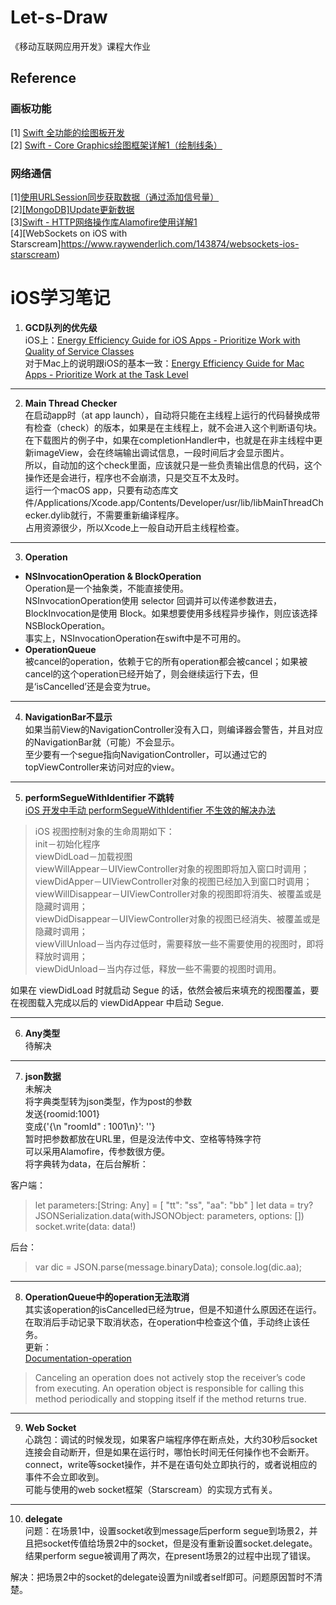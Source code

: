 # Let-s-Draw
《移动互联网应用开发》课程大作业
## Reference
### 画板功能

[1] [Swift 全功能的绘图板开发](http://blog.csdn.net/zhangao0086/article/details/43836789)<br>
[2] [Swift - Core Graphics绘图框架详解1（绘制线条）](http://www.hangge.com/blog/cache/detail_1437.html)<br>

### 网络通信

[1][使用URLSession同步获取数据（通过添加信号量）](http://www.hangge.com/blog/cache/detail_816.html)<br>
[2][[MongoDB]Update更新数据](http://blog.csdn.net/sunnyyoona/article/details/52420210)<br>
[3][Swift - HTTP网络操作库Alamofire使用详解1](http://www.hangge.com/blog/cache/detail_970.html)<br>
[4][WebSockets on iOS with Starscream]https://www.raywenderlich.com/143874/websockets-ios-starscream)
# iOS学习笔记
1. **GCD队列的优先级**<br>
iOS上：[Energy Efficiency Guide for iOS Apps - Prioritize Work with Quality of Service Classes](https://developer.apple.com/library/content/documentation/Performance/Conceptual/EnergyGuide-iOS/PrioritizeWorkWithQoS.html#//apple_ref/doc/uid/TP40015243-CH39-SW1)<br>
对于Mac上的说明跟iOS的基本一致：[Energy Efficiency Guide for Mac Apps - Prioritize Work at the Task Level](https://developer.apple.com/library/content/documentation/Performance/Conceptual/power_efficiency_guidelines_osx/PrioritizeWorkAtTheTaskLevel.html#//apple_ref/doc/uid/TP40013929-CH35-SW1)
***
2. **Main Thread Checker**<br>
在启动app时（at app launch），自动将只能在主线程上运行的代码替换成带有检查（check）的版本，如果是在主线程上，就不会进入这个判断语句块。<br>
在下载图片的例子中，如果在completionHandler中，也就是在非主线程中更新imageView，会在终端输出调试信息，一段时间后才会显示图片。<br>
所以，自动加的这个check里面，应该就只是一些负责输出信息的代码，这个操作还是会进行，程序也不会崩溃，只是交互不太及时。<br>
运行一个macOS app，只要有动态库文件/Applications/Xcode.app/Contents/Developer/usr/lib/libMainThreadChecker.dylib就行，不需要重新编译程序。<br>
占用资源很少，所以Xcode上一般自动开启主线程检查。
***
3. **Operation**<br>
- **NSInvocationOperation & BlockOperation**<br>
Operation是一个抽象类，不能直接使用。<br>
NSInvocationOperation使用 selector 回调并可以传递参数进去，BlockInvocation是使用 Block。如果想要使用多线程异步操作，则应该选择   NSBlockOperation。<br>
事实上，NSInvocationOperation在swift中是不可用的。<br>
- **OperationQueue**<br>
被cancel的operation，依赖于它的所有operation都会被cancel；如果被cancel的这个operation已经开始了，则会继续运行下去，但是‘isCancelled’还是会变为true。
***
4. **NavigationBar不显示**<br>
如果当前View的NavigationController没有入口，则编译器会警告，并且对应的NavigationBar就（可能）不会显示。<br>
至少要有一个segue指向NavigationController，可以通过它的topViewController来访问对应的view。
***
5. **performSegueWithIdentifier 不跳转**<br>
[iOS 开发中手动 performSegueWithIdentifier 不生效的解决办法](https://lvwenhan.com/ios/424.html)
> iOS 视图控制对象的生命周期如下：<br>
init－初始化程序<br>
viewDidLoad－加载视图<br>
viewWillAppear－UIViewController对象的视图即将加入窗口时调用；<br>
viewDidApper－UIViewController对象的视图已经加入到窗口时调用；<br>
viewWillDisappear－UIViewController对象的视图即将消失、被覆盖或是隐藏时调用；<br>
viewDidDisappear－UIViewController对象的视图已经消失、被覆盖或是隐藏时调用；<br>
viewVillUnload－当内存过低时，需要释放一些不需要使用的视图时，即将释放时调用；<br>
viewDidUnload－当内存过低，释放一些不需要的视图时调用。<br>

如果在 viewDidLoad 时就启动 Segue 的话，依然会被后来填充的视图覆盖，要在视图载入完成以后的 viewDidAppear 中启动 Segue.
***
6. **Any类型**<br>
待解决<br>
***
7. **json数据**<br>
未解决<br>
将字典类型转为json类型，作为post的参数<br>
发送{roomid:1001}<br>
变成{'{\n "roomId" : 1001\n}': ''}<br>
暂时把参数都放在URL里，但是没法传中文、空格等特殊字符<br>
可以采用Alamofire，传参数很方便。<br>
将字典转为data，在后台解析：<br>

客户端：
>let parameters:[String: Any] = [
"tt": "ss",
"aa": "bb"
]
let data = try? JSONSerialization.data(withJSONObject: parameters, options: [])
socket.write(data: data!)

后台：
>var dic = JSON.parse(message.binaryData);
console.log(dic.aa);


***
8. **OperationQueue中的operation无法取消**<br>
其实该operation的isCancelled已经为true，但是不知道什么原因还在运行。<br>
在取消后手动记录下取消状态，在operation中检查这个值，手动终止该任务。<br>
更新：<br>
[Documentation-operation](https://developer.apple.com/documentation/foundation/operation#1661262)
>Canceling an operation does not actively stop the receiver’s code from executing. An operation object is responsible for calling this method periodically and stopping itself if the method returns true.

***
9. **Web Socket**<br>
心跳包：调试的时候发现，如果客户端程序停在断点处，大约30秒后socket连接会自动断开，但是如果在运行时，哪怕长时间无任何操作也不会断开。<br>
connect，write等socket操作，并不是在语句处立即执行的，或者说相应的事件不会立即收到。<br>
可能与使用的web socket框架（Starscream）的实现方式有关。<br>
***
10. **delegate**<br>
问题：在场景1中，设置socket收到message后perform segue到场景2，并且把socket传值给场景2中的socket，但是没有重新设置socket.delegate。结果perform segue被调用了两次，在present场景2的过程中出现了错误。

解决：把场景2中的socket的delegate设置为nil或者self即可。问题原因暂时不清楚。
